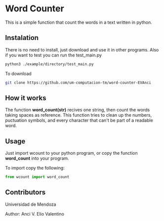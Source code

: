 # Word Counter

This is a simple function that count the words in a text written in python.

## Instalation

There is no need to install, just download and use it in other programs. 
Also if you want to test you can run the test_main.py

```bash
python3 ./example/directory/test_main.py
```

To download

```bash
git clone https://github.com/um-computacion-tm/word-counter-EVAnci
```

## How it works

The function **word_count(str)** recives one string, then count the words taking spaces as reference. This function tries to clean up the numbers, puctuation symbols, and every character that can't be part of a readable word.

## Usage

Just import wcount to your python program, or copy the function **word_count** into your program.

To import copy the following:

```python
from wcount import word_count
```

## Contributors

Universidad de Mendoza

Author: Anci V. Elio Valentino

